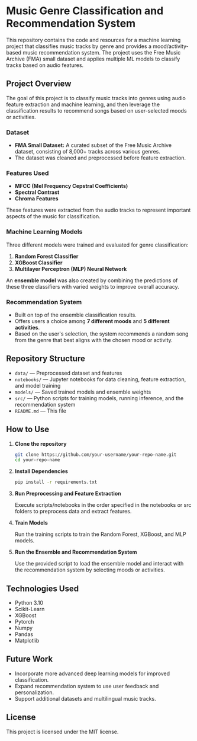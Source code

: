 # Music Genre Classification and Recommendation System

This repository contains the code and resources for a machine learning project that classifies music tracks by genre and provides a mood/activity-based music recommendation system. The project uses the Free Music Archive (FMA) small dataset and applies multiple ML models to classify tracks based on audio features.

## Project Overview

The goal of this project is to classify music tracks into genres using audio feature extraction and machine learning, and then leverage the classification results to recommend songs based on user-selected moods or activities.

### Dataset

- **FMA Small Dataset:** A curated subset of the Free Music Archive dataset, consisting of 8,000+ tracks across various genres.
- The dataset was cleaned and preprocessed before feature extraction.

### Features Used

- **MFCC (Mel Frequency Cepstral Coefficients)**
- **Spectral Contrast**
- **Chroma Features**

These features were extracted from the audio tracks to represent important aspects of the music for classification.

### Machine Learning Models

Three different models were trained and evaluated for genre classification:

1. **Random Forest Classifier**
2. **XGBoost Classifier**
3. **Multilayer Perceptron (MLP) Neural Network**

An **ensemble model** was also created by combining the predictions of these three classifiers with varied weights to improve overall accuracy.

### Recommendation System

- Built on top of the ensemble classification results.
- Offers users a choice among **7 different moods** and **5 different activities**.
- Based on the user's selection, the system recommends a random song from the genre that best aligns with the chosen mood or activity.

## Repository Structure

- `data/` — Preprocessed dataset and features  
- `notebooks/` — Jupyter notebooks for data cleaning, feature extraction, and model training  
- `models/` — Saved trained models and ensemble weights  
- `src/` — Python scripts for training models, running inference, and the recommendation system  
- `README.md` — This file  

## How to Use

1. **Clone the repository**

   ```bash
   git clone https://github.com/your-username/your-repo-name.git
   cd your-repo-name

2. **Install Dependencies**

   ```bash
   pip install -r requirements.txt

3. **Run Preprocessing and Feature Extraction**

    Execute scripts/notebooks in the order specified in the notebooks or src folders to preprocess data and extract features.

4. **Train Models**

    Run the training scripts to train the Random Forest, XGBoost, and MLP models.

5. **Run the Ensemble and Recommendation System**

    Use the provided script to load the ensemble model and interact with the recommendation system by selecting moods or activities.

## Technologies Used

- Python 3.10
- Scikit-Learn
- XGBoost 
- Pytorch
- Numpy
- Pandas
- Matplotlib

## Future Work

- Incorporate more advanced deep learning models for improved classification.
- Expand recommendation system to use user feedback and personalization.
- Support additional datasets and multilingual music tracks.

## License

This project is licensed under the MIT license.